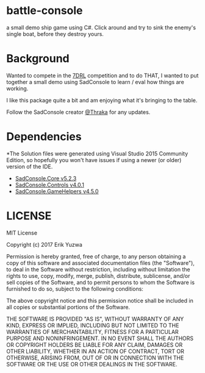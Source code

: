 # battle-console
a small demo ship game using C#. Click around and try to sink the enemy's single boat, before they destroy yours.

# Background

Wanted to compete in the [7DRL](http://7drl.roguetemple.com/) competition and to do THAT, I wanted to
put together a small demo using SadConsole to learn / eval how things
are working. 

I like this package quite a bit and am enjoying what it's bringing to
the table. 

Follow the SadConsole creator [@Thraka](https://twitter.com/thraka)
for any updates.

# Dependencies

*The Solution files were generated using Visual Studio 2015 Community Edition, so hopefully you won't have issues if using a newer (or older) version of the IDE.
* [SadConsole.Core v5.2.3](https://www.nuget.org/packages/SadConsole.Core/)
* [SadConsole.Controls v4.0.1](https://www.nuget.org/packages/SadConsole.Controls/)
* [SadConsole.GameHelpers v4.5.0](https://www.nuget.org/packages/SadConsole.GameHelpers/)

# LICENSE 

MIT License

Copyright (c) 2017 Erik Yuzwa

Permission is hereby granted, free of charge, to any person obtaining a copy
of this software and associated documentation files (the "Software"), to deal
in the Software without restriction, including without limitation the rights
to use, copy, modify, merge, publish, distribute, sublicense, and/or sell
copies of the Software, and to permit persons to whom the Software is
furnished to do so, subject to the following conditions:

The above copyright notice and this permission notice shall be included in all
copies or substantial portions of the Software.

THE SOFTWARE IS PROVIDED "AS IS", WITHOUT WARRANTY OF ANY KIND, EXPRESS OR
IMPLIED, INCLUDING BUT NOT LIMITED TO THE WARRANTIES OF MERCHANTABILITY,
FITNESS FOR A PARTICULAR PURPOSE AND NONINFRINGEMENT. IN NO EVENT SHALL THE
AUTHORS OR COPYRIGHT HOLDERS BE LIABLE FOR ANY CLAIM, DAMAGES OR OTHER
LIABILITY, WHETHER IN AN ACTION OF CONTRACT, TORT OR OTHERWISE, ARISING FROM,
OUT OF OR IN CONNECTION WITH THE SOFTWARE OR THE USE OR OTHER DEALINGS IN THE
SOFTWARE.
